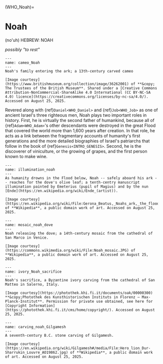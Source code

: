 (WHO_Noah)=
# Noah

(no'uh) HEBREW: NOAH

*possibly "to rest"*



```{figure} ./../../../imgs/Who/N/36262001.jpg
---
name: cameo_Noah
---
Noah's family entering the ark; a 13th-century carved cameo

[Image courtesy](https://www.britishmuseum.org/collection/image/36262001) of **&copy; The Trustees of the British Museum**. Shared under a [Creative Commons Attribution-NonCommercial-ShareAlike 4.0 International (CC BY-NC-SA 4.0) licence](https://creativecommons.org/licenses/by-nc-sa/4.0/). Accessed on August 25, 2025.
```

Revered along with {ref}`Daniel<WHO_Daniel>` and {ref}`Job<WHO_Job>` as one of ancient Israel's three righteous men, Noah plays two important roles in history. First, he is virtually the second father of humankind, because all of {ref}`Adam<WHO_Adam>`'s other descendants were destroyed in the great Flood that covered the world more than 1,600 years after creation. In that role, he acts as a link between the fragmentary accounts of humanity's first generations and the more detailed biographies of Israel's patriarchs that follow in the book of {ref}`Genesis<INTRO_GENESIS>`. Second, he is the discoverer of viniculture, or the growing of grapes, and the first person known to make wine.


```{figure} ./../../../imgs/Who/N/Gerona_Beatus,_Noahs_ark,_the_flood.jpg
---
name: illumination_noah
---
As humanity drowns in the Flood below, Noah -- safely aboard his ark -- reaches for the dove's olive leaf; a tenth-centry manuscript illumination painted by Emeterius (pupil of Magius) and by the nun [Ende](https://en.wikipedia.org/wiki/Ende_(artist)).

[Image courtesy](https://en.wikipedia.org/wiki/File:Gerona_Beatus,_Noahs_ark,_the_flood.jpg) of **Wikipedia**, a public domain work of art. Accessed on August 25, 2025.
```



```{figure} ./../../../imgs/Who/N/Noah_mosaic.jpg
---
name: mosaic_noah_dove
---
Noah releasing the dove; a 14th-century mosaic from the cathedral of San Marco in Venice.

[Image courtesy](https://commons.wikimedia.org/wiki/File:Noah_mosaic.JPG) of **Wikipedia**, a public domain work of art. Accessed on August 25, 2025.
```


```{figure} ./../../../imgs/Who/N/fle0009827x_p.jpg
---
name: ivory_Noah_sacrifice
---
Noah's sacrifice, a Byzantine ivory carving from the cathedral of San Matteo in Salerno, Italy.

[Image courtesy](https://photothek.khi.fi.it/documents/oak/00000300) **&copy;Photothek des Kunsthistorischen Instituts in Florenz – Max-Planck-Institut**. Permission for private use obtained, see here for [Copyright Information](https://photothek.khi.fi.it/cms/home/copyright/). Accessed on August 25, 2025.
```



```{figure} ./../../../imgs/Who/N/Hero_lion_Dur-Sharrukin_Louvre_AO19862.jpg
---
name: carving_noah_Gilgamesh
---
A seventh-century B.C. stone carving of Gilgamesh.

[Image courtesy](https://en.wikipedia.org/wiki/Gilgamesh#/media/File:Hero_lion_Dur-Sharrukin_Louvre_AO19862.jpg) of **Wikipedia**, a public domain work of art. Accessed on August 25, 2025.
```
